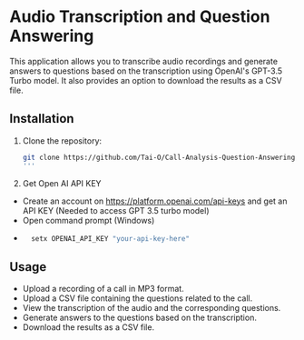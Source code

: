 # Audio Transcription and Question Answering

This application allows you to transcribe audio recordings and generate answers to questions based on the transcription using OpenAI's GPT-3.5 Turbo model. It also provides an option to download the results as a CSV file.

## Installation

1. Clone the repository:
   ```bash
   git clone https://github.com/Tai-O/Call-Analysis-Question-Answering.git
   '''

2. Get Open AI API KEY
- Create an account on https://platform.openai.com/api-keys and get an API KEY (Needed to access GPT 3.5 turbo model)
- Open command prompt (Windows)
- ```bash
    setx OPENAI_API_KEY "your-api-key-here"
    ```


## Usage
- Upload a recording of a call in MP3 format.
- Upload a CSV file containing the questions related to the call.
- View the transcription of the audio and the corresponding questions.
- Generate answers to the questions based on the transcription.
- Download the results as a CSV file.
